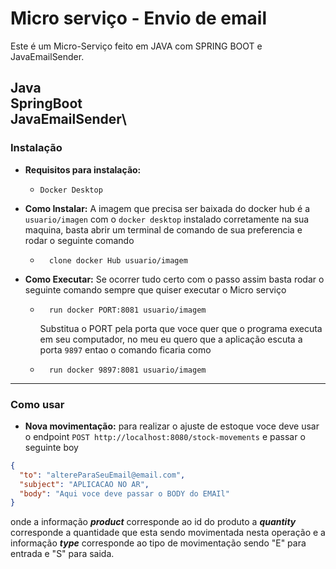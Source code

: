 # Micro serviço - Envio de email

Este é um Micro-Serviço feito em JAVA com SPRING BOOT e JavaEmailSender. 

**Java**\
**SpringBoot**\
**JavaEmailSender**\
--- 
### **Instalação**
- **Requisitos para instalação:**
  - ```Docker Desktop```


- **Como Instalar:** A imagem que precisa ser baixada do docker hub é a `usuario/imagen` com o ```docker desktop``` instalado corretamente na sua maquina, basta abrir um terminal de comando de sua preferencia e rodar o seguinte comando
  - ```
      clone docker Hub usuario/imagem
    ```    
- **Como Executar:** Se ocorrer tudo certo com o passo assim basta rodar o seguinte comando sempre que quiser executar o Micro serviço
  - ```
      run docker PORT:8081 usuario/imagem
    ```
    Substitua o PORT pela porta que voce quer que o programa executa em seu computador, no meu eu quero que a aplicação escuta a porta `9897` entao o comando ficaria como
  - ```
      run docker 9897:8081 usuario/imagem
    ```
---
### Como usar
- **Nova movimentação:** para realizar o ajuste de estoque voce deve usar o endpoint ```POST http://localhost:8080/stock-movements``` e passar o seguinte boy
```JSON
{
  "to": "altereParaSeuEmail@email.com",
  "subject": "APLICACAO NO AR",
  "body": "Aqui voce deve passar o BODY do EMAIl"
}
```
onde a informação ***product*** corresponde ao id do produto
a ***quantity*** corresponde a quantidade que esta sendo movimentada nesta operação e a informação ***type*** corresponde ao tipo de movimentação sendo "E" para entrada e "S" para saida.